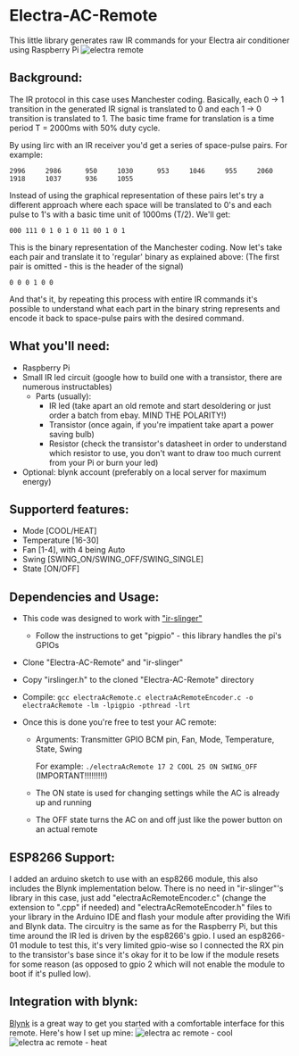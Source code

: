 # Electra-AC-Remote
This little library generates raw IR commands for your Electra air conditioner using Raspberry Pi
![electra remote](https://user-images.githubusercontent.com/29211431/29035330-d7b80a4e-7ba3-11e7-8573-9e5ed1d00ba0.jpg)

Background:
-----------
The IR protocol in this case uses Manchester coding. Basically, each 0 -> 1 transition in the generated IR signal is translated to 0 and each 1 -> 0 transition is translated to 1. The basic time frame for translation is a time period T = 2000ms with 50% duty cycle.

By using lirc with an IR receiver you'd get a series of space-pulse pairs. For example:

`2996     2986      950     1030      953     1046     955     2060     1918     1037      936     1055`

Instead of using the graphical representation of these pairs let's try a different approach where each space will be translated to 0's  and each pulse to 1's with a basic time unit of 1000ms (T/2). We'll get: 

`000 111 0 1 0 1 0 11 00 1 0 1`

This is the binary representation of the Manchester coding. Now let's take each pair and translate it to 'regular' binary as explained above:
(The first pair is omitted - this is the header of the signal)

`0 0 0 1 0 0`

And that's it, by repeating this process with entire IR commands it's possible to understand what each part in the binary string represents and encode it back to space-pulse pairs with the desired command.

What you'll need:
-----------------
* Raspberry Pi
* Small IR led circuit (google how to build one with a transistor, there are numerous instructables)
	* Parts (usually):
		* IR led (take apart an old remote and start desoldering or just order a batch from ebay. MIND THE POLARITY!)
		* Transistor (once again, if you're impatient take apart a power saving bulb)
		* Resistor (check the transistor's datasheet in order to understand which resistor to use, you don't want to draw too much current from your Pi or burn your led)
* Optional: blynk account (preferably on a local server for maximum energy) 
		
Supporterd features:
--------------------
* Mode [COOL/HEAT]
* Temperature [16-30]
* Fan [1-4], with 4 being Auto
* Swing [SWING_ON/SWING_OFF/SWING_SINGLE]
* State [ON/OFF]

Dependencies and Usage:
-----------------------
* This code was designed to work with ["ir-slinger"](https://github.com/bschwind/ir-slinger)
	* Follow the instructions to get "pigpio" - this library handles the pi's GPIOs
* Clone "Electra-AC-Remote" and "ir-slinger"
* Copy "irslinger.h" to the cloned "Electra-AC-Remote" directory
* Compile:
	`gcc electraAcRemote.c electraAcRemoteEncoder.c -o electraAcRemote -lm -lpigpio -pthread -lrt`

* Once this is done you're free to test your AC remote:
	* Arguments: Transmitter GPIO BCM pin, Fan, Mode, Temperature, State, Swing
	
	  For example: `./electraAcRemote 17 2 COOL 25 ON SWING_OFF`
	(IMPORTANT!!!!!!!!!) 
	 * The ON state is used for changing settings while the AC is already up and running
	 * The OFF state turns the AC on and off just like the power button on an actual remote
	 
ESP8266 Support:
----------------
I added an arduino sketch to use with an esp8266 module, this also includes the Blynk implementation below. There is no need in "ir-slinger"'s library in this case, just add "electraAcRemoteEncoder.c" (change the extension to ".cpp" if needed) and "electraAcRemoteEncoder.h" files to your library in the Arduino IDE and flash your module after providing the Wifi and Blynk data.
The circuitry is the same as for the Raspberry Pi, but this time around the IR led is driven by the esp8266's gpio. I used an esp8266-01 module to test this, it's very limited gpio-wise so I connected the RX pin to the transistor's base since it's okay for it to be low if the module resets for some reason (as opposed to gpio 2 which will not enable the module to boot if it's pulled low).

Integration with blynk:
-----------------------
[Blynk](https://github.com/blynkkk) is a great way to get you started with a comfortable interface for this remote.
Here's how I set up mine:
![electra ac remote - cool](https://user-images.githubusercontent.com/29211431/29248242-180dd9bc-801c-11e7-8c08-30401ecb22a9.png)
![electra ac remote - heat](https://user-images.githubusercontent.com/29211431/29248243-1833ab74-801c-11e7-9f41-de71a279608c.png)
